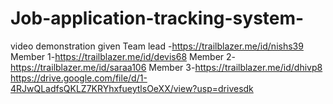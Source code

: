 # Job-application-tracking-system-
video demonstration given 
Team lead -https://trailblazer.me/id/nishs39
Member 1-https://trailblazer.me/id/devis68
Member 2-https://trailblazer.me/id/saraa106
Member 3-https://trailblazer.me/id/dhivp8
https://drive.google.com/file/d/1-4RJwQLadfsQKLZ7KRYhxfueytlsOeXX/view?usp=drivesdk
